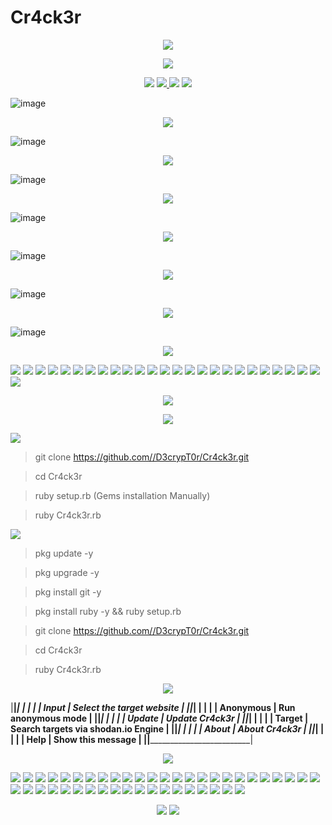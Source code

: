 # Cr4ck3r

<p align="center">
<img src="https://img.shields.io/badge/Cr4ck3r______Automation_Web_Application_Vulnerability_Assessment_And_Penteration_Tool______CMS_And_Hard_Coded-purple.svg">
</p>
<p align="center">
<img src="https://img.shields.io/badge/Cr4ck3r_By_D3crypT0r-indigo.svg">
 </p>

<p align="center">
  <img src="https://img.shields.io/badge/Cr4ck3r-blue.svg">
  </a>
  <a href="https://en.wikipedia.org/wiki/Ruby_(programming_language)">
    <img src="https://img.shields.io/badge/Language-Ruby-red.svg">
 </a>
 <img src="https://img.shields.io/badge/Developed_By_Syed_Rizwan_Hilal_Shah-blue.svg">
 <img src="https://img.shields.io/badge/D3crypT0r-red.svg">
</p>

   


![image](https://user-images.githubusercontent.com/66831571/161799073-4622f2d2-f36b-4e57-acaa-0caae559bc8a.png)

<p align="center">
<img src="https://img.shields.io/badge/Cross_Site_Scripting_Scan-blue.svg">
 </p>
 
![image](https://user-images.githubusercontent.com/66831571/161799288-4c329057-fe67-4d5f-9b0d-376cad316ff5.png)


<p align="center">
<img src="https://img.shields.io/badge/SQL_Injection-blue.svg">
 </p>
 
![image](https://user-images.githubusercontent.com/66831571/161799405-88e1872e-778c-4dd9-be3d-15203df46ab1.png)

<p align="center">
<img src="https://img.shields.io/badge/Log_Clear-blue.svg">
 </p>

![image](https://user-images.githubusercontent.com/66831571/161800003-6c8a134d-91c4-40d9-b3ad-eabf95209698.png)


<p align="center">
<img src="https://img.shields.io/badge/Integrated_Web_Application_Firewall_Fingerprinting_Toolkit-blue.svg">
 </p>
 
![image](https://user-images.githubusercontent.com/66831571/157284172-cb0f461e-1f1e-43af-8882-c46b3754dab1.png)

<p align="center">
<img src="https://img.shields.io/badge/Shodan_Search_Engine_Integration-blue.svg">
 </p>
 
![image](https://user-images.githubusercontent.com/66831571/161799668-48ddb68e-00ea-4c2d-818d-ae7b8d3746aa.png)



<p align="center">
<img src="https://img.shields.io/badge/Automation_TCP_Scan-blue.svg">
 </p>
 
![image](https://user-images.githubusercontent.com/66831571/161833993-7006ac6a-fc8d-4f2e-b4cc-6da3a86ded1e.png)

  
   <p align="center">
<img src="https://img.shields.io/badge/Functionality-blue.svg">
 </p>
   
<p align="left">
<img src="https://img.shields.io/badge/Information Gathering-blue.svg">
<img src="https://img.shields.io/badge/SQL_Injection-red.svg">
<img src="https://img.shields.io/badge/Cross_Site_Scripting-voilet.svg">
<img src="https://img.shields.io/badge/Crwaling-blue.svg">
<img src="https://img.shields.io/badge/Automation_Auditing-red.svg">
<img src="https://img.shields.io/badge/Http_Header_Information-voilet.svg">
<img src="https://img.shields.io/badge/FTP_Banners-blue.svg">
<img src="https://img.shields.io/badge/SNTP_Banner-red.svg">
<img src="https://img.shields.io/badge/DNS_Server_Configuration-voilet.svg">
<img src="https://img.shields.io/badge/Shodan_Engine-blue.svg">
<img src="https://img.shields.io/badge/Misconfiguration_Settings-red.svg">
<img src="https://img.shields.io/badge/Server_Key_Data-voilet.svg">
<img src="https://img.shields.io/badge/Nmap_Scan-blue.svg">
<img src="https://img.shields.io/badge/OS_Scan-red.svg">
<img src="https://img.shields.io/badge/TCP_Scan-voilet.svg">
<img src="https://img.shields.io/badge/UDP_Scan-blue.svg">
<img src="https://img.shields.io/badge/All_Scan-red.svg">
<img src="https://img.shields.io/badge/Http_Option_Scan-voilet.svg">
<img src="https://img.shields.io/badge/Live_Target_In_Network-blue.svg">
<img src="https://img.shields.io/badge/Unicorn_Scan-red.svg">
<img src="https://img.shields.io/badge/Services_OS-voilet.svg">
<img src="https://img.shields.io/badge/TCP_Syn_Scan_On_A_Whole_Network-blue.svg">
<img src="https://img.shields.io/badge/UDP_Scan_On_The_Whole_Network-red.svg">
<img src="https://img.shields.io/badge/Mail_Exchange_Record____MX_Record-voilet.svg">
<img src="https://img.shields.io/badge/Name_Server_Record___NS_Record-blue.svg">
<img src="https://img.shields.io/badge/IoT_Misconfig_Data_And_Much_More-red.svg">
</a>
<p align="center">
<img src="https://img.shields.io/badge/Cr4ck3r_Installation-blue.svg">
 </p>                             
        

<p align="center">
<img src="https://img.shields.io/badge/To_Install_Cr4ck3r_You_Should_Execute_The_Following_Commands-green.svg">
</a>

<p align="center">
<summary> <img src="https://img.shields.io/badge/KALI_LINUX-blue.svg"> </summary>
 </p>

> git clone https://github.com//D3crypT0r/Cr4ck3r.git

> cd Cr4ck3r

> ruby setup.rb (Gems installation Manually)

> ruby Cr4ck3r.rb


<p align="center">
<summary> <img src="https://img.shields.io/badge/Android_-_Termux-red.svg"> </summary>
 </p>

> pkg update -y

> pkg upgrade -y

> pkg install git -y

> pkg install ruby -y && ruby setup.rb

> git clone https://github.com//D3crypT0r/Cr4ck3r.git

> cd Cr4ck3r

> ruby Cr4ck3r.rb


<p align="center">
<img src="https://img.shields.io/badge/USAGE-maroon.svg">
 </p>
 
|______________|_______________________________________|
|              |                                       |
|   Input      | Select the target website             |
|______________|_______________________________________|
|              |                                       |
|   Anonymous  | Run anonymous mode                    |
|______________|_______________________________________|
|              |                                       |
|   Update     | Update Cr4ck3r                        |
|______________|_______________________________________|
|              |                                       |
|   Target     |  Search targets via shodan.io Engine  |
|______________|_______________________________________|
|              |                                       |
|   About      | About Cr4ck3r                         |
|______________|_______________________________________|
|              |                                       |
|   Help       |  Show this message                    |
|______________|_______________________________________|
 

<p align="center">
<img src="https://img.shields.io/badge/Disclaimer-purple.svg">
 </p>

<p align="left">
<img src="https://img.shields.io/badge/Usage-blue.svg">
<img src="https://img.shields.io/badge/Of-blue.svg">
<img src="https://img.shields.io/badge/The-blue.svg">
<img src="https://img.shields.io/badge/Cr4ck3r-blue.svg">
<img src="https://img.shields.io/badge/Tool-blue.svg">
<img src="https://img.shields.io/badge/For-blue.svg">
<img src="https://img.shields.io/badge/Illigal-blue.svg">
<img src="https://img.shields.io/badge/Purpose-blue.svg">
<img src="https://img.shields.io/badge/Is-blue.svg">
<img src="https://img.shields.io/badge/Strongly-blue.svg">
<img src="https://img.shields.io/badge/Prohabited-blue.svg">
<img src="https://img.shields.io/badge/It-blue.svg">
<img src="https://img.shields.io/badge/Is-blue.svg">
<img src="https://img.shields.io/badge/The-blue.svg">
<img src="https://img.shields.io/badge/End-blue.svg">
<img src="https://img.shields.io/badge/Users-blue.svg">
<img src="https://img.shields.io/badge/Responsibility-blue.svg">
<img src="https://img.shields.io/badge/To-blue.svg">
<img src="https://img.shields.io/badge/Obey-blue.svg">
<img src="https://img.shields.io/badge/All-blue.svg">
<img src="https://img.shields.io/badge/Applicable-blue.svg">
<img src="https://img.shields.io/badge/Local-blue.svg">
<img src="https://img.shields.io/badge/State-blue.svg">
<img src="https://img.shields.io/badge/Federal-blue.svg">
<img src="https://img.shields.io/badge/And-blue.svg">
<img src="https://img.shields.io/badge/International-blue.svg">
<img src="https://img.shields.io/badge/Laws-blue.svg">
<img src="https://img.shields.io/badge/Developers-blue.svg">
<img src="https://img.shields.io/badge/Assume-blue.svg">
<img src="https://img.shields.io/badge/No-blue.svg">
<img src="https://img.shields.io/badge/Liability-blue.svg">
<img src="https://img.shields.io/badge/And-blue.svg">
<img src="https://img.shields.io/badge/Are-blue.svg">
<img src="https://img.shields.io/badge/Not-blue.svg">
<img src="https://img.shields.io/badge/Responsible-blue.svg">
<img src="https://img.shields.io/badge/For-blue.svg">
<img src="https://img.shields.io/badge/Any-blue.svg">
<img src="https://img.shields.io/badge/Misuse-blue.svg">
<img src="https://img.shields.io/badge/Or-blue.svg">
<img src="https://img.shields.io/badge/Damage-blue.svg">
<img src="https://img.shields.io/badge/Caused-blue.svg">
<img src="https://img.shields.io/badge/By-blue.svg">
<img src="https://img.shields.io/badge/This-blue.svg">
<img src="https://img.shields.io/badge/Program-blue.svg">
</a> 

<p align="center">
<img src="https://img.shields.io/badge/Developed_With_Love_By-Blue.svg">
<img src="https://img.shields.io/badge/Syed_Rizwan_Hilal_Shah-purple.svg">
</p>
